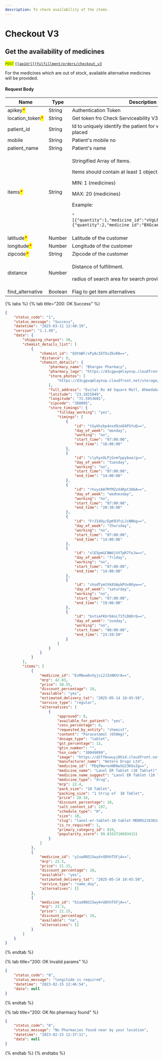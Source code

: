 ```yaml
---
description: To check availability of the items.
---
```


# Checkout V3

## Get the availability of medicines

<mark style="color:green;">`POST`</mark> [`{{apiUrl}}fulfillment/orders/checkout_v3`](https://api.evitalrx.in/v1/fulfillment/orders/checkout_v3)

For the medicines which are out of stock, available alternative medicines will be provided.

#### Request Body

| Name                                              | Type    | Description                                                                                                                                                                                                                                                                                                                                                              |
| ------------------------------------------------- | ------- | ------------------------------------------------------------------------------------------------------------------------------------------------------------------------------------------------------------------------------------------------------------------------------------------------------------------------------------------------------------------------ |
| apikey<mark style="color:red;">\*</mark>          | String  | Authentication Token                                                                                                                                                                                                                                                                                                                                                     |
| location\_token<mark style="color:red;">\*</mark> | String  | Get token fro Check Serviceability V3 API                                                                                                                                                                                                                                                                                                                                |
| patient\_id                                       | String  | Id to uniquely identify the patient for whom the order is placed                                                                                                                                                                                                                                                                                                         |
| mobile                                            | String  | Patient's mobile no                                                                                                                                                                                                                                                                                                                                                      |
| patient\_name                                     | String  | Patient's name                                                                                                                                                                                                                                                                                                                                                           |
| items<mark style="color:red;">\*</mark>           | String  | <p>Stringified Array of Items.</p><p></p><p>Items should contain at least 1 object. </p><p></p><p>MIN: 1 (medicines)</p><p>MAX: 20 (medicines)</p><p></p><p>Example:</p><pre class="language-json"><code class="lang-json">"[{\"quantity\":1,\"medicine_id\":\"vVgL6Ggy5tYhqQr1qXOAzA==\"},{\"quantity\":2,\"medicine_id\":\"BXGcaezmfzcQEdh7fZVmUg==\"}]"
</code></pre> |
| latitude<mark style="color:red;">\*</mark>        | Number  | Latitude of the customer                                                                                                                                                                                                                                                                                                                                                 |
| longitude<mark style="color:red;">\*</mark>       | Number  | Longitude of the customer                                                                                                                                                                                                                                                                                                                                                |
| zipcode<mark style="color:red;">\*</mark>         | String  | Zipcode of the customer                                                                                                                                                                                                                                                                                                                                                  |
| distance                                          | Number  | <p>Distance of fulfillment.<br><br>radius of search area for search provided item</p>                                                                                                                                                                                                                                                                                    |
| find\_alternative                                 | Boolean | Flag to get item alternatives                                                                                                                                                                                                                                                                                                                                            |



{% tabs %}
{% tab title="200: OK Success" %}
```json
{
    "status_code": "1",
    "status_message": "Success",
    "datetime": "2025-03-11 12:48:19",
    "version": "1.1.49",
    "data": {
        "shipping_charges": 30,
        "chemist_details_list": [
            {
                "chemist_id": "EQYmBF/sPyAcIbTXvZ6vRA==",
                "distance": 0,
                "chemist_details": {
                    "pharmacy_name": "Bhargav Pharmacy",
                    "pharmacy_logo": "https://d3cgpvqmlaynvp.cloudfront.net/storage/chemists/kyc/col6p1dhuv.jpg",
                    "store_photos": [
                        "https://d3cgpvqmlaynvp.cloudfront.net/storage/chemists/kyc/35kddetdv0.png"
                    ],
                    "full_address": "Evital Rx 4d Square Mall, Ahmedabad, Gujarat, India, 380005",
                    "latitude": "23.1025849",
                    "longitude": "72.5953601",
                    "zipcode": "380005",
                    "store_timings": {
                        "fullday_working": "yes",
                        "timings": [
                            {
                                "id": "tGykhzbp4nsd9zeEAPSYuQ==",
                                "day_of_week": "monday",
                                "working": "no",
                                "start_time": "07:00:00",
                                "end_time": "18:00:00"
                            },
                            {
                                "id": "clyhyxOLPjGvmfppybaa/g==",
                                "day_of_week": "tuesday",
                                "working": "no",
                                "start_time": "07:00:00",
                                "end_time": "14:00:00"
                            },
                            {
                                "id": "rhvyzAAfMfMZzX4Rpt30bA==",
                                "day_of_week": "wednesday",
                                "working": "no",
                                "start_time": "07:00:00",
                                "end_time": "20:30:00"
                            },
                            {
                                "id": "FrJIdUy/EpK93fcLJcNNbg==",
                                "day_of_week": "thursday",
                                "working": "no",
                                "start_time": "07:00:00",
                                "end_time": "14:00:00"
                            },
                            {
                                "id": "xlE5pmGCNWdjVV7pR7foJw==",
                                "day_of_week": "friday",
                                "working": "no",
                                "start_time": "07:00:00",
                                "end_time": "14:00:00"
                            },
                            {
                                "id": "shodTymtXk8SWykPUv80yw==",
                                "day_of_week": "saturday",
                                "working": "no",
                                "start_time": "07:00:00",
                                "end_time": "19:00:00"
                            },
                            {
                                "id": "bvtsaFKUrO4nLT1fLD80rQ==",
                                "day_of_week": "sunday",
                                "working": "no",
                                "start_time": "00:00:00",
                                "end_time": "23:59:59"
                            }
                        ]
                    }
                }
            }
        ],
        "items": [
            {
                "medicine_id": "EvM8wa0vXyjsi2JZnNKXrA==",
                "mrp": 42.83,
                "price": 38.55,
                "discount_percentage": 10,
                "available": "yes",
                "estimated_delivery_tat": "2025-05-14 10:45:50",
                "service_type": "regular",
                "alternatives": [
                    {
                        "approved": 0,
                        "available_for_patient": "yes",
                        "cess_percentage": 0,
                        "requested_by_entity": "chemist",
                        "content": "Paracetamol (650mg)",
                        "dosage_type": "tablet",
                        "gst_percentage": 12,
                        "gtin_number": "",
                        "hsn_code": "30049099",
                        "image": "https://d2ffmswuyj0h1d.cloudfront.net/storage/medicines/thumb/60ae1dc73132f.jpg",
                        "manufacturer_name": "Hetero Drugs Ltd",
                        "medicine_id": "PDqfWw+enNR0w5U23KOsZg==",
                        "medicine_name": "Lanol ER Tablet (10 Tablet)",
                        "medicine_name_suggest": "Lanol ER Tablet (10 Tablet)",
                        "medicine_type": "drug",
                        "mrp": 22.4,
                        "pack_size": "10 Tablet",
                        "packing_size": "1 Strip of  10 Tablet",
                        "price": 20.16,
                        "discount_percentage": 10,
                        "salt_content_id": 197,
                        "schedule_type": "H",
                        "size": 10,
                        "slug": "lanol-er-tablet-10-tablet-MDDRG2183024649",
                        "is_rx_required": 1,
                        "primary_category_id": 819,
                        "popularity_score": 99.83337266934151
                    }
                ]
            },
            {
                "medicine_id": "y1sw0N315wy4+UDhhT5FjA==",
                "mrp": 23.5,
                "price": 21.15,
                "discount_percentage": 10,
                "available": "yes",
                "estimated_delivery_tat": "2025-05-14 10:45:50",
                "service_type": "same_day",
                "alternatives": []
            },
            {
                "medicine_id": "b1ad0N315wy4+UDhhT5FjA==",
                "mrp": 23.5,
                "price": 21.15,
                "discount_percentage": 10,
                "available": "no",
                "alternatives": []
            }
        ]
    }
}
```
{% endtab %}

{% tab title="200: OK Invalid params" %}
```json
{
    "status_code": "0",
    "status_message": "longitude is required",
    "datetime": "2023-02-15 12:46:54",
    "data": null
}
```
{% endtab %}

{% tab title="200: OK No pharmacy found" %}
```json
{
    "status_code": "0",
    "status_message": "No Pharmacies found near by your location",
    "datetime": "2023-02-15 12:37:11",
    "data": null
}
```
{% endtab %}
{% endtabs %}
